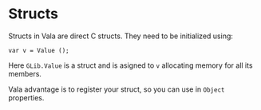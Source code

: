 # Structs

Structs in Vala are direct C structs. They need to be initialized using:

```
var v = Value ();
```

Here `GLib.Value` is a struct and is asigned to `v` allocating memory for all its members.

Vala advantage is to register your struct, so you can use in `Object` properties.

